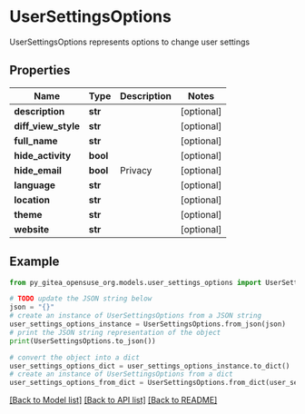 # UserSettingsOptions

UserSettingsOptions represents options to change user settings

## Properties

Name | Type | Description | Notes
------------ | ------------- | ------------- | -------------
**description** | **str** |  | [optional] 
**diff_view_style** | **str** |  | [optional] 
**full_name** | **str** |  | [optional] 
**hide_activity** | **bool** |  | [optional] 
**hide_email** | **bool** | Privacy | [optional] 
**language** | **str** |  | [optional] 
**location** | **str** |  | [optional] 
**theme** | **str** |  | [optional] 
**website** | **str** |  | [optional] 

## Example

```python
from py_gitea_opensuse_org.models.user_settings_options import UserSettingsOptions

# TODO update the JSON string below
json = "{}"
# create an instance of UserSettingsOptions from a JSON string
user_settings_options_instance = UserSettingsOptions.from_json(json)
# print the JSON string representation of the object
print(UserSettingsOptions.to_json())

# convert the object into a dict
user_settings_options_dict = user_settings_options_instance.to_dict()
# create an instance of UserSettingsOptions from a dict
user_settings_options_from_dict = UserSettingsOptions.from_dict(user_settings_options_dict)
```
[[Back to Model list]](../README.md#documentation-for-models) [[Back to API list]](../README.md#documentation-for-api-endpoints) [[Back to README]](../README.md)


